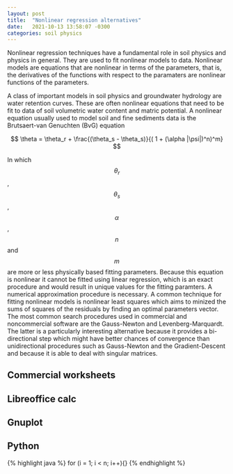 ```yaml
---
layout: post
title:  "Nonlinear regression alternatives"
date:   2021-10-13 13:58:07 -0300
categories: soil physics
---
```


Nonlinear regression techniques have a fundamental role in soil physics and physics in general. They are used to fit nonlinear models to data. Nonlinear models are equations that are nonlinear in terms of the parameters, that is, the derivatives of the functions with respect to the paramaters are nonlinear functions of the parameters. 

A class of important models in soil physics and groundwater hydrology are water retention curves. These are often nonlinear equations that need to be fit to data of soil volumetric water content and matric potential. A nonlinear equation usually used to model soil and fine sediments data is the Brutsaert-van Genuchten (BvG) equation

$$ \theta = \theta_r + \frac{(\theta_s - \theta_s)}{( 1 + (\alpha |\psi|)^n)^m} $$

In which $$ \theta_r$$, $$\theta_s$$, $$\alpha$$, $$n$$ and $$m$$ are more or less physically based fitting parameters. Because this equation is nonlinear it cannot be fitted using linear regression, which is an exact procedure and would result in unique values for the fitting paramters. A numerical approximation procedure is necessary. A common technique for fitting nonlinear models is nonlinear least squares which aims to minized the sums of squares of the residuals by finding an optimal parameters vector. The most common search procedures used in commercial and noncommercial software are the Gauss-Newton and Levenberg-Marquardt. The latter is a particularly interesting alternative because it provides a bi-directional step which might have better chances of convergence than unidirectional procedures such as Gauss-Newton and the Gradient-Descent and because it is able to deal with singular matrices.   


<h2> Commercial worksheets </h2>

<h2> Libreoffice calc </h2>

<h2> Gnuplot </h2>

<h2> Python </h2>


{% highlight java %}
for (i = 1; i < n; i++){}
{% endhighlight %}



